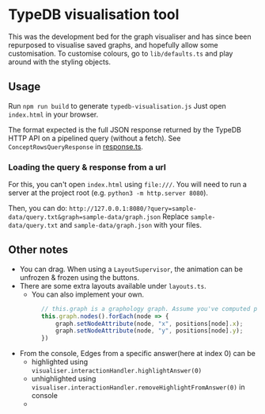 # TypeDB visualisation tool
This was the development bed for the graph visualiser and has since been repurposed to visualise saved graphs, and hopefully allow some customisation.
To customise colours, go to `lib/defaults.ts` and play around with the styling objects.

## Usage
Run `npm run build` to generate `typedb-visualisation.js`
Just open `index.html` in your browser.

The format expected is the full JSON response returned by the TypeDB HTTP API on a pipelined query (without a fetch).
See `ConceptRowsQueryResponse` in [response.ts](src/typedb-driver/response.ts).

### Loading the query & response from a url
For this, you can't open `index.html` using `file:///`.
You will need to run a server at the project root (e.g. `python3 -m http.server 8080`).

Then, you can do: `http://127.0.0.1:8080/?query=sample-data/query.txt&graph=sample-data/graph.json`
Replace  `sample-data/query.txt` and `sample-data/graph.json` with your files.

## Other notes
* You can drag. When using a `LayoutSupervisor`, the animation can be unfrozen & frozen using the buttons.
* There are some extra layouts available under `layouts.ts`. 
  - You can also implement your own. 
  ```typescript
        // this.graph is a graphology graph. Assume you've computed positions. 
        this.graph.nodes().forEach(node => {
            graph.setNodeAttribute(node, "x", positions[node].x);
            graph.setNodeAttribute(node, "y", positions[node].y);
        })
  ```
* From the console, Edges from a specific answer(here at index 0) can be
  - highlighted using `visualiser.interactionHandler.highlightAnswer(0)`
  - unhighlighted using `visualiser.interactionHandler.removeHighlightFromAnswer(0)` in console
  - 